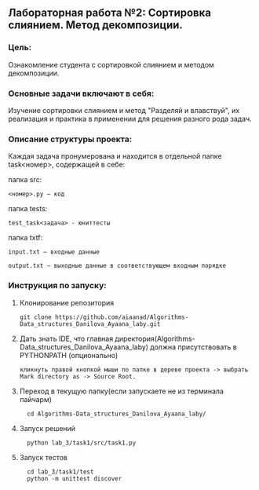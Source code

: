 <h2>Лабораторная работа №2: Сортировка слиянием. Метод декомпозиции.</h2>

<h3>Цель:</h3> Ознакомление студента с сортировкой слиянием и методом декомпозиции.

<h3>Основные задачи включают в себя:</h3>

 Изучение сортировки слиянием и метод "Разделяй и влавствуй", их реализация и практика в применении для решения разного рода задач.


<h3>Описание структуры проекта:</h3>
 Каждая задача пронумерована и находится в отдельной папке task<номер>, содержащей в себе:

папка src:

    <номер>.py — код
 

папка tests:

    test_task<задача> - юниттесты

папка txtf:
  
    input.txt — входные данные
 
    output.txt — выходные данные в соответствующем входным порядке

<h3>Инструкция по запуску:</h3>

1) Клонирование репозитория
           
       git clone https://github.com/aiaanad/Algorithms-Data_structures_Danilova_Ayaana_laby.git


2) Дать знать IDE, что главная директория(Algorithms-Data_structures_Danilova_Ayaana_laby) должна присутствовать в PYTHONPATH (опционально)
 
       кликнуть правой кнопкой мыши по папке в дереве проекта -> выбрать Mark directory as -> Source Root.

3) Переход в текущую папку(если запускаете не из терминала пайчарм)

         cd Algorithms-Data_structures_Danilova_Ayaana_laby/
4) Запуск решений

         python lab_3/task1/src/task1.py
5) Запуск тестов
            
         cd lab_3/task1/test
         python -m unittest discover

